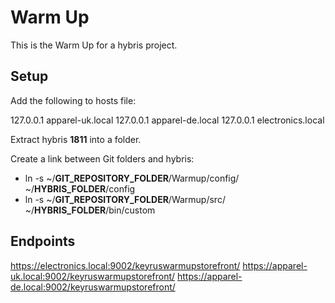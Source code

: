 # Warm Up

This is the Warm Up for a hybris project.

## Setup

Add the following to hosts file:

127.0.0.1       apparel-uk.local
127.0.0.1       apparel-de.local
127.0.0.1       electronics.local

Extract hybris **1811** into a folder.

Create a link between Git folders and hybris:
- ln -s ~/**GIT_REPOSITORY_FOLDER**/Warmup/config/ ~/**HYBRIS_FOLDER**/config
- ln -s ~/**GIT_REPOSITORY_FOLDER**/Warmup/src/ ~/**HYBRIS_FOLDER**/bin/custom

## Endpoints

https://electronics.local:9002/keyruswarmupstorefront/
https://apparel-uk.local:9002/keyruswarmupstorefront/
https://apparel-de.local:9002/keyruswarmupstorefront/
